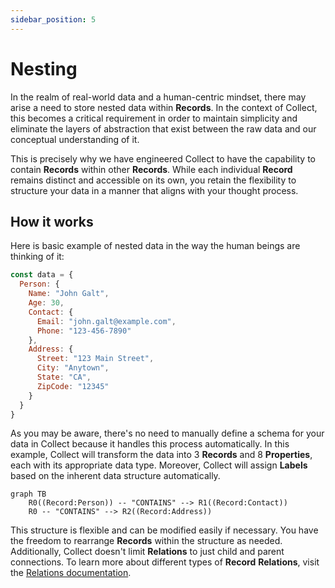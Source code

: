 ```yaml
---
sidebar_position: 5
---
```

# Nesting

In the realm of real-world data and a human-centric mindset, there may arise a need to store nested data within **Records**.
In the context of Collect, this becomes a critical requirement in order to maintain simplicity and eliminate the layers
of abstraction that exist between the raw data and our conceptual understanding of it.


This is precisely why we have
engineered Collect to have the capability to contain **Records** within other **Records**. While each individual **Record**
remains distinct and accessible on its own, you retain the flexibility to structure your data in a manner that aligns
with your thought process. 

## How it works

Here is basic example of nested data in the way the human beings are thinking of it:

```js
const data = {
  Person: {
    Name: "John Galt", 
    Age: 30,
    Contact: {
      Email: "john.galt@example.com",
      Phone: "123-456-7890"
    },
    Address: {
      Street: "123 Main Street",
      City: "Anytown",
      State: "CA",
      ZipCode: "12345"
    }
  }
}
```

As you may be aware, there's no need to manually define a schema for your data in Collect because it handles this 
process automatically. In this example, Collect will transform the data into 3 **Records** and 8 **Properties**, each
with its appropriate data type. Moreover, Collect will assign **Labels** based on the inherent data structure automatically.

```mermaid
graph TB
    R0((Record:Person)) -- "CONTAINS" --> R1((Record:Contact))
    R0 -- "CONTAINS" --> R2((Record:Address))
```
This structure is flexible and can be modified easily if necessary. You have the freedom to rearrange **Records** within the
structure as needed. Additionally, Collect doesn't limit **Relations** to just child and parent connections.
To learn more about different types of **Record** **Relations**, visit the [Relations documentation](/core-concepts/relations).